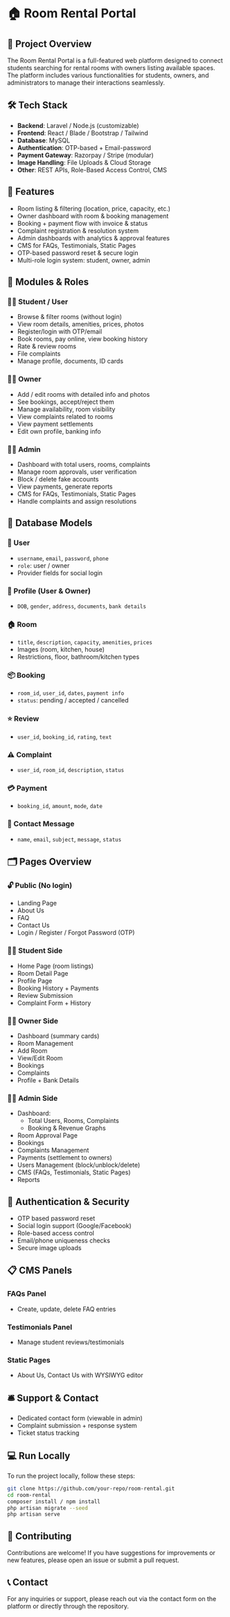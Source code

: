 # 🏠 Room Rental Portal

## 📖 Project Overview

The Room Rental Portal is a full-featured web platform designed to connect students searching for rental rooms with owners listing available spaces. The platform includes various functionalities for students, owners, and administrators to manage their interactions seamlessly.

## 🛠 Tech Stack

- **Backend**: Laravel / Node.js (customizable)
- **Frontend**: React / Blade / Bootstrap / Tailwind
- **Database**: MySQL
- **Authentication**: OTP-based + Email-password
- **Payment Gateway**: Razorpay / Stripe (modular)
- **Image Handling**: File Uploads & Cloud Storage
- **Other**: REST APIs, Role-Based Access Control, CMS

## 🌟 Features

- Room listing & filtering (location, price, capacity, etc.)
- Owner dashboard with room & booking management
- Booking + payment flow with invoice & status
- Complaint registration & resolution system
- Admin dashboards with analytics & approval features
- CMS for FAQs, Testimonials, Static Pages
- OTP-based password reset & secure login
- Multi-role login system: student, owner, admin

## 👥 Modules & Roles

### 👨‍🎓 Student / User

- Browse & filter rooms (without login)
- View room details, amenities, prices, photos
- Register/login with OTP/email
- Book rooms, pay online, view booking history
- Rate & review rooms
- File complaints
- Manage profile, documents, ID cards

### 🧑‍💼 Owner

- Add / edit rooms with detailed info and photos
- See bookings, accept/reject them
- Manage availability, room visibility
- View complaints related to rooms
- View payment settlements
- Edit own profile, banking info

### 👨‍💻 Admin

- Dashboard with total users, rooms, complaints
- Manage room approvals, user verification
- Block / delete fake accounts
- View payments, generate reports
- CMS for FAQs, Testimonials, Static Pages
- Handle complaints and assign resolutions

## 🧩 Database Models

### 🧍 User

- `username`, `email`, `password`, `phone`
- `role`: user / owner
- Provider fields for social login

### 📄 Profile (User  & Owner)

- `DOB`, `gender`, `address`, `documents`, `bank details`

### 🏠 Room

- `title`, `description`, `capacity`, `amenities`, `prices`
- Images (room, kitchen, house)
- Restrictions, floor, bathroom/kitchen types

### 📦 Booking

- `room_id`, `user_id`, `dates`, `payment info`
- `status`: pending / accepted / cancelled

### ⭐ Review

- `user_id`, `booking_id`, `rating`, `text`

### ⚠ Complaint

- `user_id`, `room_id`, `description`, `status`

### 💳 Payment

- `booking_id`, `amount`, `mode`, `date`

### 🧾 Contact Message

- `name`, `email`, `subject`, `message`, `status`

## 🗂 Pages Overview

### 🔓 Public (No login)

- Landing Page
- About Us
- FAQ
- Contact Us
- Login / Register / Forgot Password (OTP)

### 👨‍🎓 Student Side

- Home Page (room listings)
- Room Detail Page
- Profile Page
- Booking History + Payments
- Review Submission
- Complaint Form + History

### 🧑‍💼 Owner Side

- Dashboard (summary cards)
- Room Management
- Add Room
- View/Edit Room
- Bookings
- Complaints
- Profile + Bank Details

### 👨‍💻 Admin Side

- Dashboard:
  - Total Users, Rooms, Complaints
  - Booking & Revenue Graphs
- Room Approval Page
- Bookings
- Complaints Management
- Payments (settlement to owners)
- Users Management (block/unblock/delete)
- CMS (FAQs, Testimonials, Static Pages)
- Reports

## 🔐 Authentication & Security

- OTP based password reset
- Social login support (Google/Facebook)
- Role-based access control
- Email/phone uniqueness checks
- Secure image uploads

## 📋 CMS Panels

### FAQs Panel

- Create, update, delete FAQ entries

### Testimonials Panel

- Manage student reviews/testimonials

### Static Pages

- About Us, Contact Us with WYSIWYG editor

## 🛎️ Support & Contact

- Dedicated contact form (viewable in admin)
- Complaint submission + response system
- Ticket status tracking

## 💻 Run Locally

To run the project locally, follow these steps:

```bash
git clone https://github.com/your-repo/room-rental.git
cd room-rental
composer install / npm install
php artisan migrate --seed
php artisan serve
```

## 🤝 Contributing
Contributions are welcome! If you have suggestions for improvements or new features, please open an issue or submit a pull request.

## 📞 Contact
For any inquiries or support, please reach out via the contact form on the platform or directly through the repository.